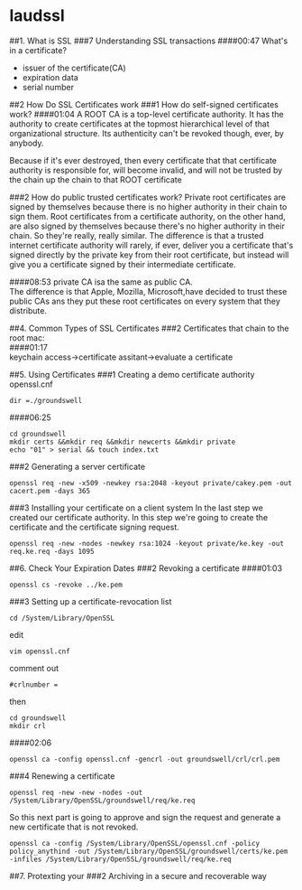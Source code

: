 # laudssl
##1. What is SSL
###7 Understanding SSL transactions
####00:47
What's in a certificate?
- issuer of the certificate(CA)
- expiration data
- serial number


##2 How Do SSL Certificates work
###1 How do self-signed certificates work?
####01:04 
A ROOT CA is a top-level certificate authority. It has the authority to create certificates at the topmost hierarchical level of that organizational structure.
Its authenticity can't be revoked though, ever, by anybody.  

Because if it's ever destroyed, then every certificate that that certificate authority is responsible for, will become invalid, and will not be trusted by the chain up the chain to that ROOT certificate

###2 How do public trusted certificates work?
Private root certificates are signed by themselves because there is no higher authority in their chain to sign them. 
Root certificates from a certificate authority, on the other hand, are also signed by themselves because there's no higher authority in their chain. 
So they're really, really similar. The difference is that a trusted internet certificate authority will rarely, if ever, deliver you a certificate that's signed directly by the private key from their root certificate, but instead will give you a certificate signed by their intermediate certificate.


####08:53
private CA isa the same as public CA.  
The difference is that Apple, Mozilla, Microsoft,have decided to trust these public CAs ans they put these root certificates on every system that they distribute.










##4. Common Types of SSL Certificates
###2 Certificates that chain to the root
mac:  
####01:17  
keychain access->certificate assitant->evaluate a certificate







##5. Using Certificates
###1 Creating a demo certificate authority
openssl.cnf
```
dir =./groundswell
```
####06:25
```
cd groundswell
mkdir certs &&mkdir req &&mkdir newcerts &&mkdir private
echo "01" > serial && touch index.txt
```

###2 Generating a server certificate
```
openssl req -new -x509 -newkey rsa:2048 -keyout private/cakey.pem -out cacert.pem -days 365
```

###3 Installing your certificate on a client system
In the last step we created our certificate authority. In this step we're going to create the certificate and the certificate signing request. 
```
openssl req -new -nodes -newkey rsa:1024 -keyout private/ke.key -out req.ke.req -days 1095
```













##6. Check Your Expiration Dates
###2 Revoking a certificate
####01:03
```
openssl cs -revoke ../ke.pem
```

###3 Setting up a certificate-revocation list
```
cd /System/Library/OpenSSL
```
edit
```
vim openssl.cnf
```
comment out
```
#crlnumber = 
```
then
```
cd groundswell
mkdir crl
```
####02:06
```
openssl ca -config openssl.cnf -gencrl -out groundswell/crl/crl.pem
```
###4 Renewing a certificate
```
openssl req -new -new -nodes -out /System/Library/OpenSSL/groundswell/req/ke.req
```
So this next part is going to approve and sign the request and generate a new certificate that is not revoked. 
```
openssl ca -config /System/Library/OpenSSL/openssl.cnf -policy policy_anythind -out /System/Library/OpenSSL/groundswell/certs/ke.pem -infiles /System/Library/OpenSSL/groundswell/req/ke.req
```




##7. Protexting your
###2 Archiving in a secure and recoverable way





